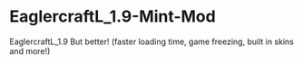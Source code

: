 # EaglercraftL_1.9-Mint-Mod
EaglercraftL_1.9 But better! (faster loading time, game freezing, built in skins and more!)
